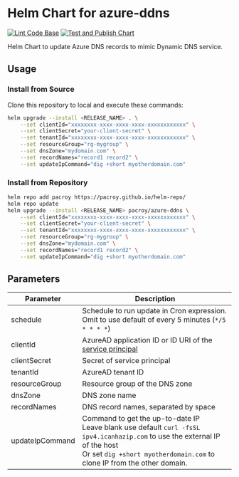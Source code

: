 # Helm Chart for azure-ddns

[![Lint Code Base](https://github.com/pacroy/azure-ddns/actions/workflows/linter.yml/badge.svg)](https://github.com/pacroy/azure-ddns/actions/workflows/linter.yml) [![Test and Publish Chart](https://github.com/pacroy/azure-ddns/actions/workflows/test-and-publish.yml/badge.svg)](https://github.com/pacroy/azure-ddns/actions/workflows/test-and-publish.yml)

Helm Chart to update Azure DNS records to mimic Dynamic DNS service.

## Usage

### Install from Source

Clone this repository to local and execute these commands:

```sh
helm upgrade --install <RELEASE_NAME> . \
    --set clientId="xxxxxxxx-xxxx-xxxx-xxxx-xxxxxxxxxxxx" \
    --set clientSecret="your-client-secret" \
    --set tenantId="xxxxxxxx-xxxx-xxxx-xxxx-xxxxxxxxxxxx" \
    --set resourceGroup="rg-mygroup" \
    --set dnsZone="mydomain.com" \
    --set recordNames="record1 record2" \
    --set updateIpCommand="dig +short myotherdomain.com"
```

### Install from Repository

```sh
helm repo add pacroy https://pacroy.github.io/helm-repo/
helm repo update
helm upgrade --install <RELEASE_NAME> pacroy/azure-ddns \
    --set clientId="xxxxxxxx-xxxx-xxxx-xxxx-xxxxxxxxxxxx" \
    --set clientSecret="your-client-secret" \
    --set tenantId="xxxxxxxx-xxxx-xxxx-xxxx-xxxxxxxxxxxx" \
    --set resourceGroup="rg-mygroup" \
    --set dnsZone="mydomain.com" \
    --set recordNames="record1 record2" \
    --set updateIpCommand="dig +short myotherdomain.com"
```

## Parameters

| Parameter | Description |
| --- | --- |
| schedule | Schedule to run update in Cron expression. Omit to use default of every 5 minutes (`*/5 * * * *`) |
| clientId | AzureAD application ID or ID URI of the [service principal](#Service-Principal) |
| clientSecret | Secret of service principal |
| tenantId | AzureAD tenant ID |
| resourceGroup | Resource group of the DNS zone |
| dnsZone | DNS zone name |
| recordNames | DNS record names, separated by space |
| updateIpCommand | Command to get the up-to-date IP<br />Leave blank use default `curl -fsSL ipv4.icanhazip.com` to use the external IP of the host<br />Or set `dig +short myotherdomain.com` to clone IP from the other domain.  |
